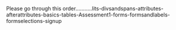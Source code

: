 Please go through this order...........lits-divsandspans-attributes-afterattributes-basics-tables-Assessment1-forms-formsandlabels-formselections-signup
